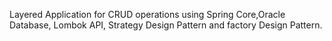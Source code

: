 Layered Application for CRUD operations using Spring Core,Oracle Database, Lombok API, Strategy Design Pattern and factory  Design Pattern.
